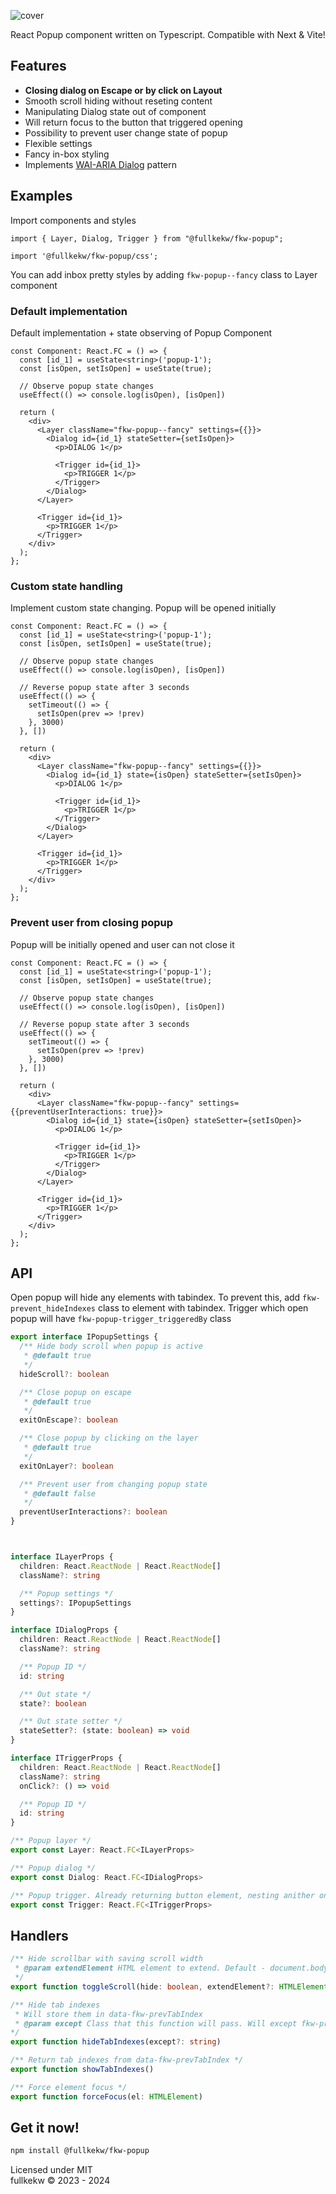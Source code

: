 ![cover](https://raw.githubusercontent.com/fullkekw/fkw-popup/main/cover.png)

React Popup component written on Typescript. Compatible with Next & Vite!

<!-- **[Live examples](https://example.com)** -->

## Features
- **Closing dialog on Escape or by click on Layout**
- Smooth scroll hiding without reseting content
- Manipulating Dialog state out of component
- Will return focus to the button that triggered opening
- Possibility to prevent user change state of popup
- Flexible settings
- Fancy in-box styling
- Implements [WAI-ARIA Dialog](https://www.w3.org/WAI/ARIA/apg/patterns/dialog-modal/) pattern


## Examples
<!-- **[Live examples](https://example.com)** -->

Import components and styles
```tsx
import { Layer, Dialog, Trigger } from "@fullkekw/fkw-popup";

import '@fullkekw/fkw-popup/css';
```

You can add inbox pretty styles by adding ```fkw-popup--fancy``` class to Layer component

### Default implementation
Default implementation + state observing of Popup Component
```tsx
const Component: React.FC = () => {
  const [id_1] = useState<string>('popup-1');
  const [isOpen, setIsOpen] = useState(true);

  // Observe popup state changes
  useEffect(() => console.log(isOpen), [isOpen])

  return (
    <div>
      <Layer className="fkw-popup--fancy" settings={{}}>
        <Dialog id={id_1} stateSetter={setIsOpen}>
          <p>DIALOG 1</p>

          <Trigger id={id_1}>
            <p>TRIGGER 1</p>
          </Trigger>
        </Dialog>
      </Layer>

      <Trigger id={id_1}>
        <p>TRIGGER 1</p>
      </Trigger>
    </div>
  );
};
```


### Custom state handling
Implement custom state changing. Popup will be opened initially
```tsx
const Component: React.FC = () => {
  const [id_1] = useState<string>('popup-1');
  const [isOpen, setIsOpen] = useState(true);

  // Observe popup state changes
  useEffect(() => console.log(isOpen), [isOpen])

  // Reverse popup state after 3 seconds
  useEffect(() => {
    setTimeout(() => {
      setIsOpen(prev => !prev)
    }, 3000)
  }, [])

  return (
    <div>
      <Layer className="fkw-popup--fancy" settings={{}}>
        <Dialog id={id_1} state={isOpen} stateSetter={setIsOpen}>
          <p>DIALOG 1</p>

          <Trigger id={id_1}>
            <p>TRIGGER 1</p>
          </Trigger>
        </Dialog>
      </Layer>

      <Trigger id={id_1}>
        <p>TRIGGER 1</p>
      </Trigger>
    </div>
  );
};
```

### Prevent user from closing popup
Popup will be initially opened and user can not close it
```tsx
const Component: React.FC = () => {
  const [id_1] = useState<string>('popup-1');
  const [isOpen, setIsOpen] = useState(true);

  // Observe popup state changes
  useEffect(() => console.log(isOpen), [isOpen])

  // Reverse popup state after 3 seconds
  useEffect(() => {
    setTimeout(() => {
      setIsOpen(prev => !prev)
    }, 3000)
  }, [])

  return (
    <div>
      <Layer className="fkw-popup--fancy" settings={{preventUserInteractions: true}}>
        <Dialog id={id_1} state={isOpen} stateSetter={setIsOpen}>
          <p>DIALOG 1</p>

          <Trigger id={id_1}>
            <p>TRIGGER 1</p>
          </Trigger>
        </Dialog>
      </Layer>

      <Trigger id={id_1}>
        <p>TRIGGER 1</p>
      </Trigger>
    </div>
  );
};
```

## API
Open popup will hide any elements with tabindex. To prevent this, add ```fkw-prevent_hideIndexes``` class to element with tabindex.
Trigger which open popup will have ```fkw-popup-trigger_triggeredBy``` class

```ts
export interface IPopupSettings {
  /** Hide body scroll when popup is active
   * @default true
   */
  hideScroll?: boolean

  /** Close popup on escape
   * @default true
   */
  exitOnEscape?: boolean

  /** Close popup by clicking on the layer
   * @default true
   */
  exitOnLayer?: boolean

  /** Prevent user from changing popup state
   * @default false
   */
  preventUserInteractions?: boolean
}



interface ILayerProps {
  children: React.ReactNode | React.ReactNode[]
  className?: string

  /** Popup settings */
  settings?: IPopupSettings
}

interface IDialogProps {
  children: React.ReactNode | React.ReactNode[]
  className?: string

  /** Popup ID */
  id: string

  /** Out state */
  state?: boolean

  /** Out state setter */
  stateSetter?: (state: boolean) => void
}

interface ITriggerProps {
  children: React.ReactNode | React.ReactNode[]
  className?: string
  onClick?: () => void

  /** Popup ID */
  id: string
}

/** Popup layer */
export const Layer: React.FC<ILayerProps>

/** Popup dialog */
export const Dialog: React.FC<IDialogProps>

/** Popup trigger. Already returning button element, nesting anither one can cause Hydration error in Next.JS */
export const Trigger: React.FC<ITriggerProps>
```

## Handlers
```ts
/** Hide scrollbar with saving scroll width
 * @param extendElement HTML element to extend. Default - document.body
 */
export function toggleScroll(hide: boolean, extendElement?: HTMLElement)

/** Hide tab indexes 
 * Will store them in data-fkw-prevTabIndex
 * @param except Class that this function will pass. Will except fkw-prevent_hideIndexes by default
*/
export function hideTabIndexes(except?: string)

/** Return tab indexes from data-fkw-prevTabIndex */
export function showTabIndexes()

/** Force element focus */
export function forceFocus(el: HTMLElement)
```

## Get it now!
```bash
npm install @fullkekw/fkw-popup
```

Licensed under MIT <br>
fullkekw © 2023 - 2024